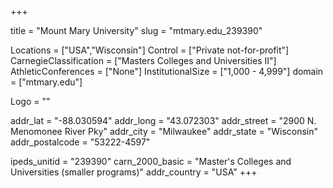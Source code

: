 
+++

title = "Mount Mary University"
slug = "mtmary.edu_239390"

Locations = ["USA","Wisconsin"]
Control = ["Private not-for-profit"]
CarnegieClassification = ["Masters Colleges and Universities II"]
AthleticConferences = ["None"]
InstitutionalSize = ["1,000 - 4,999"]
domain = ["mtmary.edu"]

Logo = ""

addr_lat = "-88.030594"
addr_long = "43.072303"
addr_street = "2900 N. Menomonee River Pky"
addr_city = "Milwaukee"
addr_state = "Wisconsin"
addr_postalcode = "53222-4597"

ipeds_unitid = "239390"
carn_2000_basic = "Master's Colleges and Universities (smaller programs)"
addr_country = "USA"
+++
    
